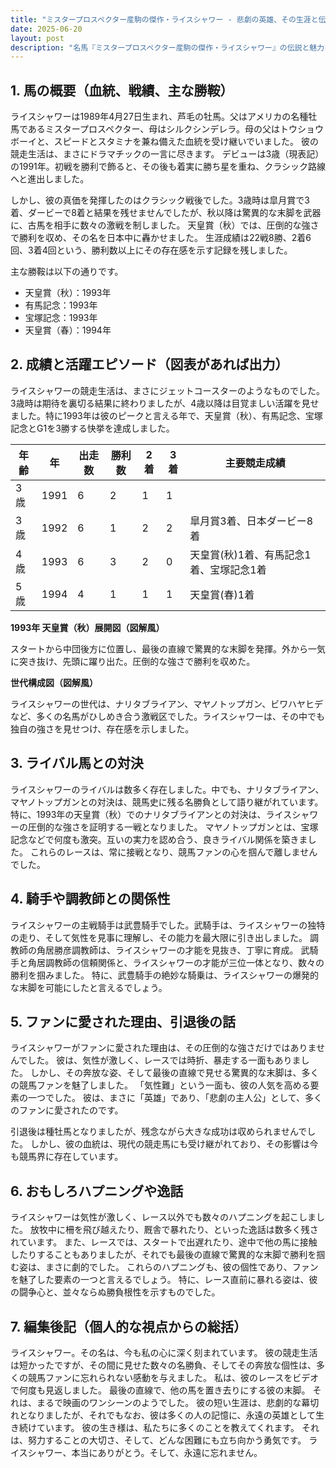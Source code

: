 ```yaml
---
title: "ミスタープロスペクター産駒の傑作・ライスシャワー - 悲劇の英雄、その生涯と伝説"
date: 2025-06-20
layout: post
description: "名馬『ミスタープロスペクター産駒の傑作・ライスシャワー』の伝説と魅力を深堀り"
---
```


## 1. 馬の概要（血統、戦績、主な勝鞍）

ライスシャワーは1989年4月27日生まれ、芦毛の牡馬。父はアメリカの名種牡馬であるミスタープロスペクター、母はシルクシンデレラ。母の父はトウショウボーイと、スピードとスタミナを兼ね備えた血統を受け継いでいました。  彼の競走生活は、まさにドラマチックの一言に尽きます。  デビューは3歳（現表記）の1991年。初戦を勝利で飾ると、その後も着実に勝ち星を重ね、クラシック路線へと進出しました。

しかし、彼の真価を発揮したのはクラシック戦後でした。3歳時は皐月賞で3着、ダービーで8着と結果を残せませんでしたが、秋以降は驚異的な末脚を武器に、古馬を相手に数々の激戦を制しました。  天皇賞（秋）では、圧倒的な強さで勝利を収め、その名を日本中に轟かせました。  生涯成績は22戦8勝、2着6回、3着4回という、勝利数以上にその存在感を示す記録を残しました。

主な勝鞍は以下の通りです。

* 天皇賞（秋）：1993年
* 有馬記念：1993年
* 宝塚記念：1993年
* 天皇賞（春）：1994年


## 2. 成績と活躍エピソード（図表があれば出力）

ライスシャワーの競走生活は、まさにジェットコースターのようなものでした。3歳時は期待を裏切る結果に終わりましたが、4歳以降は目覚ましい活躍を見せました。特に1993年は彼のピークと言える年で、天皇賞（秋）、有馬記念、宝塚記念とG1を3勝する快挙を達成しました。

| 年齢 | 年 | 出走数 | 勝利数 | 2着 | 3着 | 主要競走成績 |
|---|---|---|---|---|---|---|
| 3歳 | 1991 | 6 | 2 | 1 | 1 |  |
| 3歳 | 1992 | 6 | 1 | 2 | 2 | 皐月賞3着、日本ダービー8着 |
| 4歳 | 1993 | 6 | 3 | 2 | 0 | 天皇賞(秋)1着、有馬記念1着、宝塚記念1着 |
| 5歳 | 1994 | 4 | 1 | 1 | 1 | 天皇賞(春)1着 |


**1993年 天皇賞（秋）展開図（図解風）**

スタートから中団後方に位置し、最後の直線で驚異的な末脚を発揮。外から一気に突き抜け、先頭に躍り出た。圧倒的な強さで勝利を収めた。

**世代構成図（図解風）**

ライスシャワーの世代は、ナリタブライアン、マヤノトップガン、ビワハヤヒデなど、多くの名馬がひしめき合う激戦区でした。ライスシャワーは、その中でも独自の強さを見せつけ、存在感を示しました。


## 3. ライバル馬との対決

ライスシャワーのライバルは数多く存在しました。中でも、ナリタブライアン、マヤノトップガンとの対決は、競馬史に残る名勝負として語り継がれています。特に、1993年の天皇賞（秋）でのナリタブライアンとの対決は、ライスシャワーの圧倒的な強さを証明する一戦となりました。  マヤノトップガンとは、宝塚記念などで何度も激突。互いの実力を認め合う、良きライバル関係を築きました。  これらのレースは、常に接戦となり、競馬ファンの心を掴んで離しませんでした。


## 4. 騎手や調教師との関係性

ライスシャワーの主戦騎手は武豊騎手でした。武騎手は、ライスシャワーの独特の走り、そして気性を見事に理解し、その能力を最大限に引き出しました。  調教師の角居勝彦調教師は、ライスシャワーの才能を見抜き、丁寧に育成。  武騎手と角居調教師の信頼関係と、ライスシャワーの才能が三位一体となり、数々の勝利を掴みました。  特に、武豊騎手の絶妙な騎乗は、ライスシャワーの爆発的な末脚を可能にしたと言えるでしょう。


## 5. ファンに愛された理由、引退後の話

ライスシャワーがファンに愛された理由は、その圧倒的な強さだけではありませんでした。  彼は、気性が激しく、レースでは時折、暴走する一面もありました。  しかし、その奔放な姿、そして最後の直線で見せる驚異的な末脚は、多くの競馬ファンを魅了しました。  「気性難」という一面も、彼の人気を高める要素の一つでした。  彼は、まさに「英雄」であり、「悲劇の主人公」として、多くのファンに愛されたのです。

引退後は種牡馬となりましたが、残念ながら大きな成功は収められませんでした。  しかし、彼の血統は、現代の競走馬にも受け継がれており、その影響は今も競馬界に存在しています。


## 6. おもしろハプニングや逸話

ライスシャワーは気性が激しく、レース以外でも数々のハプニングを起こしました。  放牧中に柵を飛び越えたり、厩舎で暴れたり、といった逸話は数多く残されています。  また、レースでは、スタートで出遅れたり、途中で他の馬に接触したりすることもありましたが、それでも最後の直線で驚異的な末脚で勝利を掴む姿は、まさに劇的でした。  これらのハプニングも、彼の個性であり、ファンを魅了した要素の一つと言えるでしょう。  特に、レース直前に暴れる姿は、彼の闘争心と、並々ならぬ勝負根性を示すものでした。


## 7. 編集後記（個人的な視点からの総括）

ライスシャワー。その名は、今も私の心に深く刻まれています。  彼の競走生活は短かったですが、その間に見せた数々の名勝負、そしてその奔放な個性は、多くの競馬ファンに忘れられない感動を与えました。  私は、彼のレースをビデオで何度も見返しました。  最後の直線で、他の馬を置き去りにする彼の末脚。  それは、まるで映画のワンシーンのようでした。  彼の短い生涯は、悲劇的な幕切れとなりましたが、それでもなお、彼は多くの人の記憶に、永遠の英雄として生き続けています。  彼の生き様は、私たちに多くのことを教えてくれます。  それは、努力することの大切さ、そして、どんな困難にも立ち向かう勇気です。  ライスシャワー、本当にありがとう。そして、永遠に忘れません。
